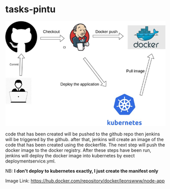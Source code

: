 # tasks-pintu

![image](gambar.jpg)

code that has been created will be pushed to the github repo then jenkins will be triggered by the github. after that, jenkins will create an image of the code that has been created using the dockerfile. The next step will push the docker image to the docker registry. After these steps have been run, jenkins will deploy the docker image into kubernetes by exect deploymentservice.yml.

NB: **I don't deploy to kubernetes exactly, I just create the manifest only**

Image Link: https://hub.docker.com/repository/docker/leonswww/node-app